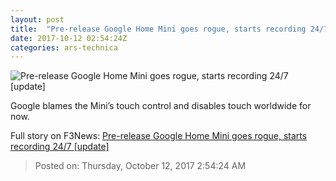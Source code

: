 ```yaml
---
layout: post
title:  "Pre-release Google Home Mini goes rogue, starts recording 24/7 [update]"
date: 2017-10-12 02:54:24Z
categories: ars-technica
---
```


![Pre-release Google Home Mini goes rogue, starts recording 24/7 [update]](https://cdn.arstechnica.net/wp-content/uploads/2017/10/41.jpg)

Google blames the Mini’s touch control and disables touch worldwide for now.


Full story on F3News: [Pre-release Google Home Mini goes rogue, starts recording 24/7 [update]](http://www.f3nws.com/n/3SD4PC)

> Posted on: Thursday, October 12, 2017 2:54:24 AM
